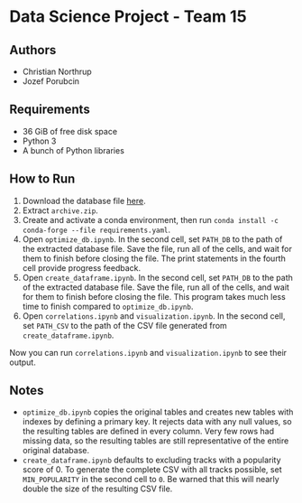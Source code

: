 # Data Science Project - Team 15

## Authors
- Christian Northrup
- Jozef Porubcin

## Requirements
- 36 GiB of free disk space
- Python 3
- A bunch of Python libraries

## How to Run
1. Download the database file [here](https://www.kaggle.com/datasets/maltegrosse/8-m-spotify-tracks-genre-audio-features/download?datasetVersionNumber=1).
1. Extract `archive.zip`.
1. Create and activate a conda environment, then run `conda install -c conda-forge --file requirements.yaml`.
1. Open `optimize_db.ipynb`. In the second cell, set `PATH_DB` to the path of the extracted database file. Save the file, run all of the cells, and wait for them to finish before closing the file. The print statements in the fourth cell provide progress feedback.
1. Open `create_dataframe.ipynb`. In the second cell, set `PATH_DB` to the path of the extracted database file. Save the file, run all of the cells, and wait for them to finish before closing the file. This program takes much less time to finish compared to `optimize_db.ipynb`.
1. Open `correlations.ipynb` and `visualization.ipynb`. In the second cell, set `PATH_CSV` to the path of the CSV file generated from `create_dataframe.ipynb`.

Now you can run `correlations.ipynb` and `visualization.ipynb` to see their output.

## Notes
- `optimize_db.ipynb` copies the original tables and creates new tables with indexes by defining a primary key. It rejects data with any null values, so the resulting tables are defined in every column. Very few rows had missing data, so the resulting tables are still representative of the entire original database.
- `create_dataframe.ipynb` defaults to excluding tracks with a popularity score of 0. To generate the complete CSV with all tracks possible, set `MIN_POPULARITY` in the second cell to `0`. Be warned that this will nearly double the size of the resulting CSV file.